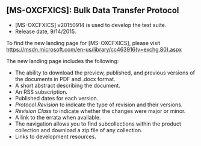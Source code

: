 ## [MS-OXCFXICS]: Bulk Data Transfer Protocol 
- [MS-OXCFXICS] v20150914 is used to develop the test suite. 
- Release date, 9/14/2015.

To find the new landing page for [MS-OXCFXICS], please visit https://msdn.microsoft.com/en-us/library/cc463916(v=exchg.80).aspx

The new landing page includes the following:
- The ability to download the preview, published, and previous versions of the documents in PDF and .docx format.
- A short abstract describing the document.
- An RSS subscription.
- Published dates for each version.
- *Protocol Revision* to indicate the type of revision and their versions.
- *Revision Class* to indicate whether the changes were
major or minor.
- A link to the errata when available.
- The navigation allows you to find subcollections within the product collection and download a
zip file of any collection.
- Links to development resources.